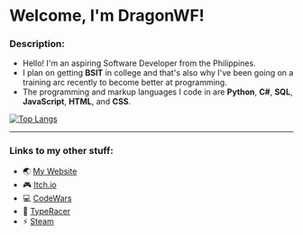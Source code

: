 # Welcome, I'm DragonWF!

### Description:
- Hello! I'm an aspiring Software Developer from the Philippines.
- I plan on getting **BSIT** in college and that's also why I've been going on a training arc recently to become better at programming.
- The programming and markup languages I code in are **Python**, **C#**, **SQL**, **JavaScript**, **HTML**, and **CSS**.

[![Top Langs](https://github-readme-stats.vercel.app/api/top-langs/?username=DragunWF&layout=compact&theme=merko&langs_count=6)](https://github.com/anuraghazra/github-readme-stats)

---

### Links to my other stuff:
- :earth_asia: [My Website](https://dragunwf.herokuapp.com/) 
- :video_game: [Itch.io](https://dragonwf.itch.io/) 
- :computer: [CodeWars](https://www.codewars.com/users/DragonWF) 
- :checkered_flag: [TypeRacer](https://data.typeracer.com/pit/profile?user=dragonwf) 
- :zap: [Steam](https://steamcommunity.com/profiles/76561198201145658)
